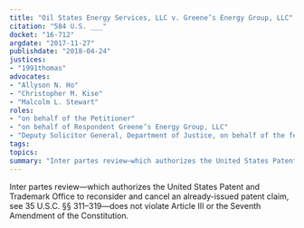 ```yaml
---
title: "Oil States Energy Services, LLC v. Greene’s Energy Group, LLC"
citation: "584 U.S. ___"
docket: "16-712"
argdate: "2017-11-27"
publishdate: "2018-04-24"
justices:
- "1991thomas"
advocates:
- "Allyson N. Ho"
- "Christopher M. Kise"
- "Malcolm L. Stewart"
roles:
- "on behalf of the Petitioner"
- "on behalf of Respondent Greene’s Energy Group, LLC"
- "Deputy Solicitor General, Department of Justice, on behalf of the federal Respondent"
tags:
topics:
summary: "Inter partes review—which authorizes the United States Patent and Trademark Office to reconsider and cancel an already-issued patent claim, see 35 U.S.C. §§ 311–319—does not violate Article III or the Seventh Amendment of the Constitution."
---
```

Inter partes review—which authorizes the United States Patent and Trademark Office to reconsider and cancel an already-issued patent claim, see 35 U.S.C. §§ 311–319—does not violate Article III or the Seventh Amendment of the Constitution.

